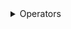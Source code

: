 <details>
<summary>Operators</summary>

  - [++](https://github.com/grevend/restfulpropertykit/++)
  - [\<\!](https://github.com/grevend/restfulpropertykit/%3C!)
  - [\<-](https://github.com/grevend/restfulpropertykit/%3C-)
  - [\>?](https://github.com/grevend/restfulpropertykit/%3E%3F)
  - [??](https://github.com/grevend/restfulpropertykit/%3F%3F)

</details>
